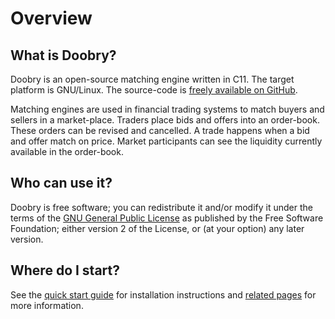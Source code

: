 Overview
========

What is Doobry?
---------------

Doobry is an open-source matching engine written in C11. The target platform is GNU/Linux. The
source-code is [freely available on GitHub](http://github.com/doobry-org).

Matching engines are used in financial trading systems to match buyers and sellers in a
market-place. Traders place bids and offers into an order-book. These orders can be revised and
cancelled. A trade happens when a bid and offer match on price. Market participants can see the
liquidity currently available in the order-book.

Who can use it?
---------------

Doobry is free software; you can redistribute it and/or modify it under the terms of the [GNU
General Public License](http://www.gnu.org/licenses/old-licenses/gpl-2.0.txt) as published by the
Free Software Foundation; either version 2 of the License, or (at your option) any later version.

Where do I start?
-----------------

See the [quick start guide](http://www.doobry.org/QuickStart.html) for installation instructions and
[related pages](http://www.doobry.org/pages.html) for more information.
